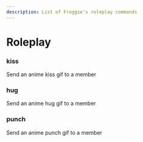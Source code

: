 ```yaml
---
description: List of Froggie's roleplay commands
---
```


# Roleplay

### kiss

Send an anime kiss gif to a member

### hug

Send an anime hug gif to a member

### punch

Send an anime punch gif to a member
